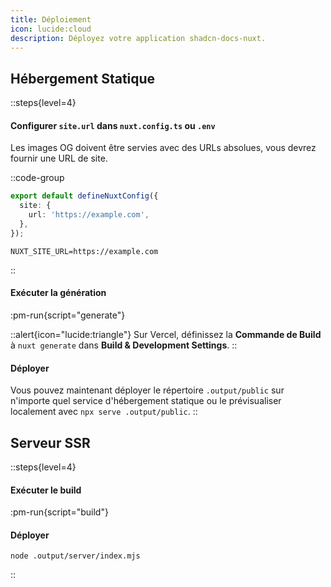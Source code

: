 ```yaml
---
title: Déploiement
icon: lucide:cloud
description: Déployez votre application shadcn-docs-nuxt.
---
```


## Hébergement Statique

::steps{level=4}
#### Configurer `site.url` dans `nuxt.config.ts` ou `.env`

Les images OG doivent être servies avec des URLs absolues, vous devrez fournir une URL de site.

::code-group
```ts [nuxt.config.ts]
export default defineNuxtConfig({
  site: {
    url: 'https://example.com',
  },
});
```
```dotenv [.env]
NUXT_SITE_URL=https://example.com
```
::

#### Exécuter la génération
:pm-run{script="generate"}

::alert{icon="lucide:triangle"}
Sur Vercel, définissez la **Commande de Build** à `nuxt generate` dans **Build & Development Settings**.
::

#### Déployer
Vous pouvez maintenant déployer le répertoire `.output/public` sur n'importe quel service d'hébergement statique ou le prévisualiser localement avec `npx serve .output/public`.
::

## Serveur SSR

::steps{level=4}
#### Exécuter le build
:pm-run{script="build"}

#### Déployer
```shell
node .output/server/index.mjs
```
::
